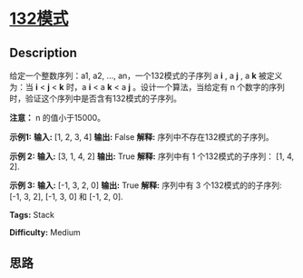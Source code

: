 # [132模式][title]

## Description

给定一个整数序列：a1, a2, ..., an，一个132模式的子序列 a **i** , a **j** , a **k**  被定义为：当 **i**
< **j** < **k** 时，a **i** < a **k** < a **j** 。设计一个算法，当给定有 n
个数字的序列时，验证这个序列中是否含有132模式的子序列。

**注意：** n 的值小于15000。

**示例1:**
            **输入:** [1, 2, 3, 4]        **输出:** False        **解释:** 序列中不存在132模式的子序列。    

**示例 2:**
            **输入:** [3, 1, 4, 2]        **输出:** True        **解释:** 序列中有 1 个132模式的子序列： [1, 4, 2].    

**示例 3:**
            **输入:** [-1, 3, 2, 0]        **输出:** True        **解释:** 序列中有 3 个132模式的的子序列: [-1, 3, 2], [-1, 3, 0] 和 [-1, 2, 0].    


**Tags:** Stack

**Difficulty:** Medium

## 思路

[title]: https://leetcode-cn.com/problems/132-pattern
